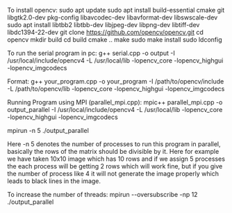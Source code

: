 To install opencv:
sudo apt update
sudo apt install build-essential cmake git libgtk2.0-dev pkg-config libavcodec-dev libavformat-dev libswscale-dev
sudo apt install libtbb2 libtbb-dev libjpeg-dev libpng-dev libtiff-dev libdc1394-22-dev
git clone https://github.com/opencv/opencv.git
cd opencv
mkdir build
cd build
cmake ..
make
sudo make install
sudo ldconfig


To run the serial program in pc:
g++ serial.cpp -o output -I /usr/local/include/opencv4 -L /usr/local/lib -lopencv_core -lopencv_highgui -lopencv_imgcodecs

Format: g++ your_program.cpp -o your_program -I /path/to/opencv/include -L /path/to/opencv/lib -lopencv_core -lopencv_highgui -lopencv_imgcodecs

Running Program using MPI (parallel_mpi.cpp):
mpic++ parallel_mpi.cpp -o output_parallel -I /usr/local/include/opencv4 -L /usr/local/lib -lopencv_core -lopencv_highgui -lopencv_imgcodecs

mpirun -n 5 ./output_parallel

Here -n 5 denotes the number of processes to run this program in parallel, basically the rows of the matrix should be divisible by it. Here for example we have taken 10x10 image which has 10 rows and if we assign 5 processes the each process will be getting 2 rows which will work fine, but if you give the number of process like 4 it will not generate the image properly which leads to black lines in the image.


To increase the number of threads:
mpirun --oversubscribe -np 12 ./output_parallel